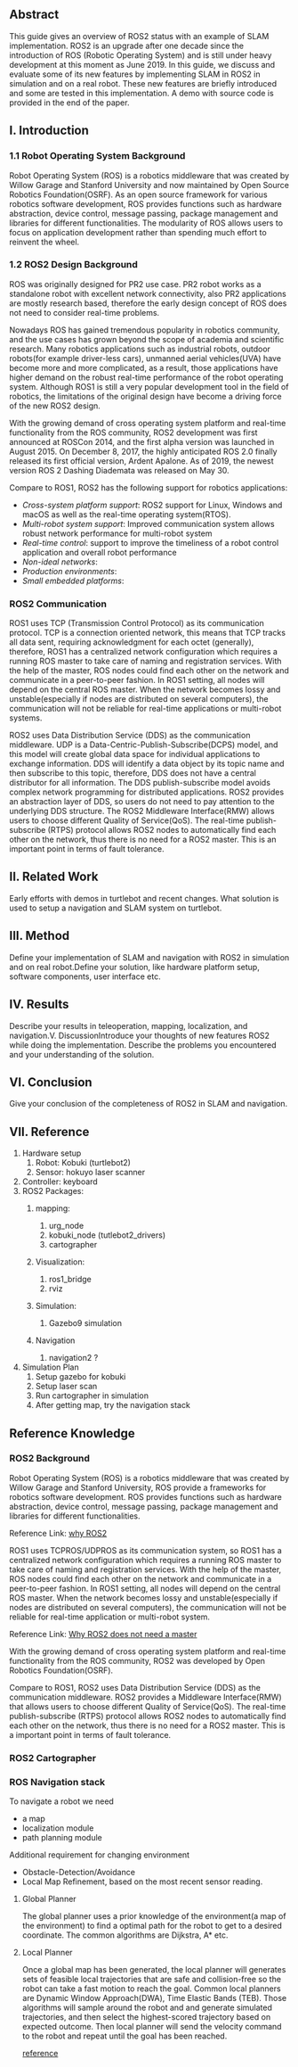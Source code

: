## Abstract

 This guide gives an overview of ROS2 status with an example of SLAM implementation. ROS2 is an upgrade after one decade since the introduction of ROS (Robotic Operating System) and is still under heavy development at this moment as June 2019. In this guide, we discuss and evaluate some of its new features by implementing SLAM in ROS2 in simulation and on a real robot. These new features are briefly introduced and some are tested in this implementation. A demo with source code is provided in the end of the paper.

## I. Introduction
### 1.1 Robot Operating System Background
Robot Operating System (ROS) is a robotics middleware that was created by Willow Garage and Stanford University and now maintained by Open Source Robotics Foundation(OSRF).  As an open source framework for various robotics software development, ROS provides functions such as hardware abstraction, device control, message passing, package management and libraries for different functionalities. The modularity of ROS allows users to focus on application development rather than spending much effort to reinvent the wheel.

### 1.2 ROS2 Design Background
ROS was originally designed for PR2 use case. PR2 robot works as a standalone robot with excellent network connectivity, also PR2 applications are mostly research based, therefore the early design concept of ROS does not need to consider real-time problems.

Nowadays ROS has gained tremendous popularity in robotics community, and the use cases has grown beyond the scope of academia and scientific research. Many robotics applications such as  industrial robots, outdoor robots(for example driver-less cars), unmanned aerial vehicles(UVA) have become more and more complicated, as a result, those applications have higher demand on the robust real-time performance of the robot operating system. Although ROS1 is still a very popular development tool in the field of robotics, the limitations of the original design have become a driving force of the new ROS2 design. 

With the growing demand of cross operating system platform and real-time functionality from the ROS community, ROS2 development was first announced at ROSCon 2014, and the first alpha version was launched in August 2015. On December 8, 2017, the highly anticipated ROS 2.0 finally released its first official version, Ardent Apalone. As of 2019, the newest version ROS 2 Dashing Diademata was released on May 30.

Compare to ROS1, ROS2 has the following support for robotics applications: 

* *Cross-system platform support*: ROS2 support for Linux, Windows and macOS as well as the real-time operating system(RTOS).
* *Multi-robot system support*: Improved communication system allows robust network performance for multi-robot system 
* *Real-time control*: support to improve the timeliness of a robot control application and overall robot performance
* *Non-ideal networks*:
* *Production environments*:
* *Small embedded platforms*:

### ROS2 Communication 
ROS1 uses TCP (Transmission Control Protocol) as its communication protocol. TCP is a connection oriented network, this means that TCP tracks all data sent, requiring acknowledgment for each octet (generally), therefore,  ROS1 has a centralized network configuration which requires a running ROS master to take care of naming and registration services. With the help of the master, ROS nodes could find each other on the network and communicate in a peer-to-peer fashion. In ROS1 setting, all nodes will depend on the central ROS master. When the network becomes lossy and unstable(especially if nodes are distributed on several computers), the communication will not be reliable for real-time applications or multi-robot systems.

ROS2 uses Data Distribution Service (DDS) as the communication middleware. UDP is a Data-Centric-Publish-Subscribe(DCPS) model, and this model will create global data space for individual applications to exchange information. DDS will identify a data object by its topic name and then subscribe to this topic, therefore, DDS does not have a central distributor for all information. The DDS publish-subscribe model avoids complex network programming for distributed applications.  ROS2 provides an abstraction layer of DDS, so users do not need to pay attention to the underlying DDS structure. The ROS2 Middleware Interface(RMW) allows users to choose different Quality of Service(QoS). The real-time publish-subscribe (RTPS) protocol allows ROS2 nodes to automatically find each other on the network, thus there is no need for a ROS2 master. This is an important point in terms of fault tolerance.

## II. Related Work

Early efforts with demos in turtlebot and recent changes. What solution is used to setup a navigation and SLAM system on turtlebot.

## III. Method
Define your implementation of SLAM and navigation with ROS2 in simulation and on real robot.Define your solution, like hardware platform setup, software components, user interface etc.

## IV. Results
Describe your results in teleoperation, mapping, localization, and navigation.V. DiscussionIntroduce your thoughts of new features ROS2 while doing the implementation. Describe the problems you encountered and your understanding of the solution.

## VI. Conclusion
Give your conclusion of the completeness of ROS2 in SLAM and navigation.

## VII. Reference

1.  Hardware setup 
	1. Robot: Kobuki (turtlebot2)
	2. Sensor: hokuyo laser scanner
2. Controller: keyboard 
3. ROS2 Packages:
	1. mapping: 
		1. urg_node
		2. kobuki_node (tutlebot2_drivers)
		3. cartographer
	2. Visualization:
		1. ros1_bridge
		2. rviz 

	3. Simulation: 
		1. Gazebo9 simulation
	4. Navigation 
		1. navigation2 ?
4. Simulation Plan
	1. Setup gazebo for kobuki
	2. Setup laser scan
	3. Run cartographer in simulation 
	4. After getting map, try the navigation stack

## Reference Knowledge 

### ROS2 Background 
Robot Operating System (ROS) is a robotics middleware that was created by Willow Garage and Stanford University, ROS provide a frameworks for robotics software development. ROS provides functions such as hardware abstraction, device control, message passing, package management and libraries for different functionalities. 

Reference Link: [why ROS2](http://design.ros2.org/articles/why_ros2.html)

ROS1 uses TCPROS/UDPROS as its communication system, so ROS1 has a centralized network configuration which requires a running ROS master to take care of naming and registration services. With the help of the master, ROS nodes could find each other on the network and communicate in a peer-to-peer fashion. In ROS1 setting, all nodes will depend on the central ROS master. When the network becomes lossy and unstable(especially if nodes are distributed on several computers), the communication will not be reliable for real-time application or multi-robot system. 

Reference Link: [Why ROS2 does not need a master](https://arxiv.org/pdf/1905.09654.pdf)

With the growing demand of cross operating system platform and real-time functionality from the ROS community, ROS2 was developed by Open Robotics Foundation(OSRF). 

Compare to ROS1, ROS2 uses Data Distribution Service (DDS) as the communication middleware. ROS2 provides a Middleware Interface(RMW) that allows users to choose different Quality of Service(QoS). The real-time publish-subscribe (RTPS) protocol allows ROS2 nodes to automatically find each other on the network, thus there is no need for a ROS2 master. This is a important point in terms of fault tolerance.


### ROS2 Cartographer


### ROS Navigation stack 
To navigate a robot we need 

* a map 
* localization module
* path planning module  

Additional requirement for changing environment 

* Obstacle-Detection/Avoidance
* Local Map Refinement, based on the most recent sensor reading.

1. Global Planner
	
	The global planner uses a prior knowledge of the environment(a map of the environment) to find a optimal path for the robot to get to a desired coordinate. The common algorithms are Dijkstra, A* etc. 

2. Local Planner
	
	Once a global map has been generated, the local planner will generates sets of feasible local trajectories that are safe and collision-free so the robot can take a fast motion to reach the goal. Common local planners are Dynamic Window Approach(DWA), Time Elastic Bands (TEB). Those algorithms will sample around the robot and and generate simulated trajectories, and then select the highest-scored trajectory based on expected outcome. Then local planner will send the velocity command to the robot and repeat until the goal has been reached. 

	[reference](https://www.hindawi.com/journals/jat/2018/6392697/)
